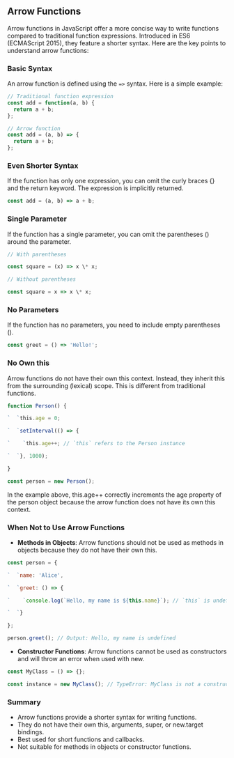 ## Arrow Functions

Arrow functions in JavaScript offer a more concise way to write functions compared to traditional function expressions. Introduced in ES6 (ECMAScript 2015), they feature a shorter syntax. Here are the key points to understand arrow functions:

### Basic Syntax

An arrow function is defined using the `=>` syntax. Here is a simple example:

```javascript
// Traditional function expression
const add = function(a, b) {
  return a + b;
};

// Arrow function
const add = (a, b) => {
  return a + b;
};
```

### Even Shorter Syntax

If the function has only one expression, you can omit the curly braces {} and the return keyword. The expression is implicitly returned.
```javascript
const add = (a, b) => a + b;
```

### Single Parameter

If the function has a single parameter, you can omit the parentheses () around the parameter.
```javascript
// With parentheses

const square = (x) => x \* x;

// Without parentheses

const square = x => x \* x;
```

### No Parameters

If the function has no parameters, you need to include empty parentheses ().
```javascript
const greet = () => 'Hello!';
```

### No Own this

Arrow functions do not have their own this context. Instead, they inherit this from the surrounding (lexical) scope. This is different from traditional functions.
```javascript
function Person() {

`  `this.age = 0;

`  `setInterval(() => {

`    `this.age++; // `this` refers to the Person instance

`  `}, 1000);

}

const person = new Person();
```
In the example above, this.age++ correctly increments the age property of the person object because the arrow function does not have its own this context.

### When Not to Use Arrow Functions

- **Methods in Objects**: Arrow functions should not be used as methods in objects because they do not have their own this.
```javascript
const person = {

`  `name: 'Alice',

`  `greet: () => {

`    `console.log(`Hello, my name is ${this.name}`); // `this` is undefined here

`  `}

};

person.greet(); // Output: Hello, my name is undefined
```
- **Constructor Functions**: Arrow functions cannot be used as constructors and will throw an error when used with new.
```javascript
const MyClass = () => {};

const instance = new MyClass(); // TypeError: MyClass is not a constructor
```
### Summary

- Arrow functions provide a shorter syntax for writing functions.
- They do not have their own this, arguments, super, or new.target bindings.
- Best used for short functions and callbacks.
- Not suitable for methods in objects or constructor functions.
